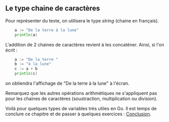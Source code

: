 ## Le type chaine de caractères

Pour représenter du texte, on utilisera le type _string_ (chaine en français).

```go
    a := "De la terre à la lune"
    println(a)
```

L'addition de 2 chaines de caractères revient à les concaténer. Ainsi, si l'on écrit :

```go
    a := "De la terre "
    b := "à la lune"
    c := a + b
    println(c)
```

on obtiendra l'affichage de "De la terre à la lune" à l'écran.

Remarquez que les autres opérations arithmétiques ne s'appliquent pas pour les chaines de caractères (soustraction, multiplication ou division).

Voilà pour quelques types de variables très utiles en Go. Il est temps de conclure ce chapitre et de passer à quelques exercices : [Conclusion](./02_60_Conclusion.md).